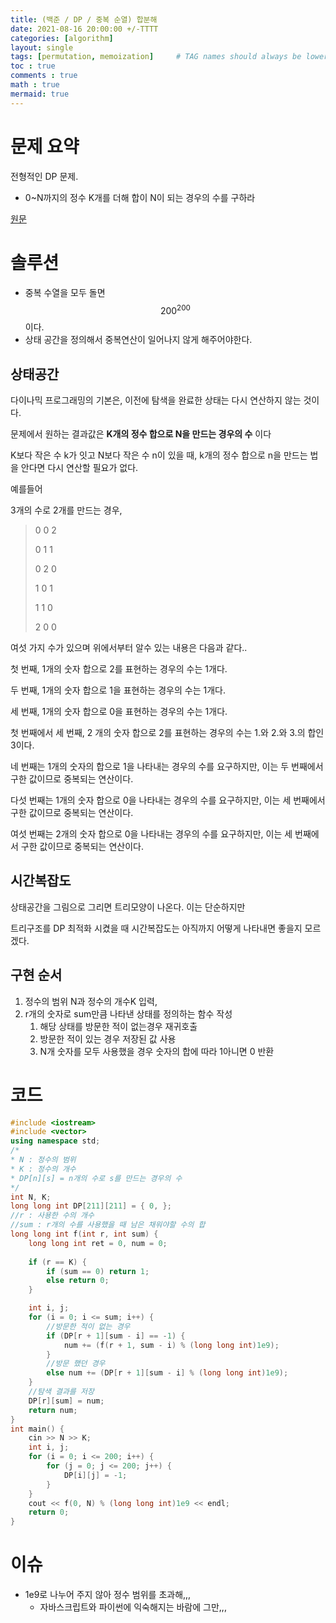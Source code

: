 ```yaml
---
title: (백준 / DP / 중복 순열) 합분해
date: 2021-08-16 20:00:00 +/-TTTT
categories: [algorithm]
layout: single
tags: [permutation, memoization]     # TAG names should always be lowercase
toc : true
comments : true
math : true
mermaid: true
---
```


# 문제 요약
전형적인 DP 문제.
- 0~N까지의 정수 K개를 더해 합이 N이 되는 경우의 수를 구하라


[원문](https://www.acmicpc.net/problem/2225)

# 솔루션
- 중복 수열을 모두 돌면 $$200^{200}$$ 이다.
- 상태 공간을 정의해서 중복연산이 일어나지 않게 해주어야한다.

## 상태공간
다이나믹 프로그래밍의 기본은, 이전에 탐색을 완료한 상태는 다시 연산하지 않는 것이다.

문제에서 원하는 결과값은 **K개의 정수 합으로 N을 만드는 경우의 수** 이다

K보다 작은 수 k가 잇고 N보다 작은 수 n이 있을 때, k개의 정수 합으로 n을 만드는 법을 안다면 다시 연산할 필요가 없다.

예를들어 

3개의 수로 2개를 만드는 경우,

> 0 0 2  
>
> 0 1 1  
>
> 0 2 0   
>
> 1 0 1  
>
> 1 1 0   
>
> 2 0 0     

여섯 가지 수가 있으며 위에서부터 알수 있는 내용은 다음과 같다..

첫 번째, 1개의 숫자 합으로 2를 표현하는 경우의 수는 1개다.

두 번째, 1개의 숫자 합으로 1을 표현하는 경우의 수는 1개다.

세 번째, 1개의 숫자 합으로 0을 표현하는 경우의 수는 1개다.

첫 번째에서 세 번째, 2 개의 숫자 합으로 2를 표현하는 경우의 수는 1.와 2.와 3.의 합인 3이다.



네 번째는 1개의 숫자의 합으로 1을 나타내는 경우의 수를 요구하지만, 이는 두 번째에서 구한 값이므로 중복되는 연산이다.

다섯 번째는 1개의 숫자 합으로 0을 나타내는 경우의 수를 요구하지만, 이는 세 번째에서 구한 값이므로 중복되는 연산이다.

여섯 번째는 2개의 숫자 합으로 0을 나타내는 경우의 수를 요구하지만, 이는 세 번째에서 구한 값이므로 중복되는 연산이다.



## 시간복잡도
상태공간을 그림으로 그리면 트리모양이 나온다. 이는 단순하지만

트리구조를 DP 최적화 시켰을 때 시간복잡도는 아직까지 어떻게 나타내면 좋을지 모르겠다.  

## 구현 순서

1. 정수의 범위 N과 정수의 개수K 입력,
2. r개의 숫자로 sum만큼 나타낸 상태를 정의하는 함수 작성
   1. 해당 상태를 방문한 적이 없는경우 재귀호출
   2. 방문한 적이 있는 경우 저장된 값 사용
   3. N개 숫자를 모두 사용했을 경우 숫자의 합에 따라 1아니면 0 반환  
# 코드
```c++
#include <iostream>
#include <vector>
using namespace std;
/*
* N : 정수의 범위
* K : 정수의 개수
* DP[n][s] = n개의 수로 s를 만드는 경우의 수
*/
int N, K;
long long int DP[211][211] = { 0, };
//r : 사용한 수의 개수
//sum : r개의 수를 사용했을 때 남은 채워야할 수의 합
long long int f(int r, int sum) {
	long long int ret = 0, num = 0;
	
	if (r == K) {
		if (sum == 0) return 1;
		else return 0;
	}

	int i, j;
	for (i = 0; i <= sum; i++) {
		//방문한 적이 없는 경우
		if (DP[r + 1][sum - i] == -1) {
			num += (f(r + 1, sum - i) % (long long int)1e9);
		}
		//방문 했던 경우
		else num += (DP[r + 1][sum - i] % (long long int)1e9);
	}
	//탐색 결과를 저장
	DP[r][sum] = num;
	return num;
}
int main() {
	cin >> N >> K;
	int i, j;
	for (i = 0; i <= 200; i++) {
		for (j = 0; j <= 200; j++) {
			DP[i][j] = -1;
		}
	}
	cout << f(0, N) % (long long int)1e9 << endl;
	return 0;
}
```



# 이슈 

- 1e9로 나누어 주지 않아 정수 범위를 초과해,,,
  - 자바스크립트와 파이썬에 익숙해지는 바람에 그만,,,